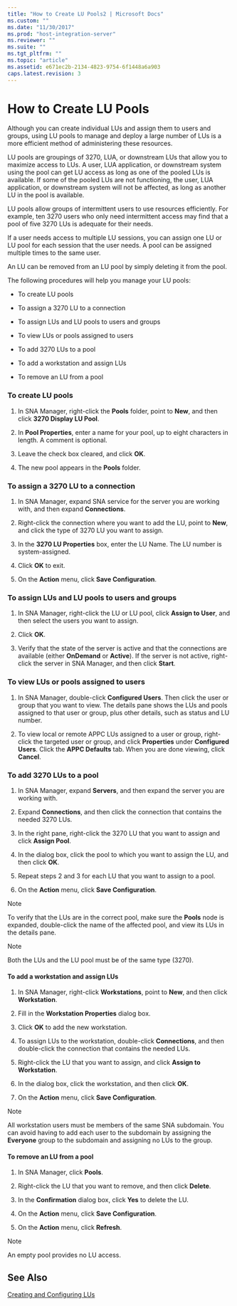 ```yaml
---
title: "How to Create LU Pools2 | Microsoft Docs"
ms.custom: ""
ms.date: "11/30/2017"
ms.prod: "host-integration-server"
ms.reviewer: ""
ms.suite: ""
ms.tgt_pltfrm: ""
ms.topic: "article"
ms.assetid: e671ec2b-2134-4823-9754-6f1448a6a903
caps.latest.revision: 3
---
```

# How to Create LU Pools
Although you can create individual LUs and assign them to users and groups, using LU pools to manage and deploy a large number of LUs is a more efficient method of administering these resources.  
  
 LU pools are groupings of 3270, LUA, or downstream LUs that allow you to maximize access to LUs. A user, LUA application, or downstream system using the pool can get LU access as long as one of the pooled LUs is available. If some of the pooled LUs are not functioning, the user, LUA application, or downstream system will not be affected, as long as another LU in the pool is available.  
  
 LU pools allow groups of intermittent users to use resources efficiently. For example, ten 3270 users who only need intermittent access may find that a pool of five 3270 LUs is adequate for their needs.  
  
 If a user needs access to multiple LU sessions, you can assign one LU or LU pool for each session that the user needs. A pool can be assigned multiple times to the same user.  
  
 An LU can be removed from an LU pool by simply deleting it from the pool.  
  
 The following procedures will help you manage your LU pools:  
  
-   To create LU pools  
  
-   To assign a 3270 LU to a connection  
  
-   To assign LUs and LU pools to users and groups  
  
-   To view LUs or pools assigned to users  
  
-   To add 3270 LUs to a pool  
  
-   To add a workstation and assign LUs  
  
-   To remove an LU from a pool  
  
### To create LU pools  
  
1.  In SNA Manager, right-click the **Pools** folder, point to **New**, and then click **3270 Display LU Pool**.  
  
2.  In **Pool Properties**, enter a name for your pool, up to eight characters in length. A comment is optional.  
  
3.  Leave the check box cleared, and click **OK**.  
  
4.  The new pool appears in the **Pools** folder.  
  
### To assign a 3270 LU to a connection  
  
1.  In SNA Manager, expand SNA service for the server you are working with, and then expand **Connections**.  
  
2.  Right-click the connection where you want to add the LU, point to **New**, and click the type of 3270 LU you want to assign.  
  
3.  In the **3270 LU Properties** box, enter the LU Name. The LU number is system-assigned.  
  
4.  Click **OK** to exit.  
  
5.  On the **Action** menu, click **Save Configuration**.  
  
### To assign LUs and LU pools to users and groups  
  
1.  In SNA Manager, right-click the LU or LU pool, click **Assign to User**, and then select the users you want to assign.  
  
2.  Click **OK**.  
  
3.  Verify that the state of the server is active and that the connections are available (either **OnDemand** or **Active**). If the server is not active, right-click the server in SNA Manager, and then click **Start**.  
  
### To view LUs or pools assigned to users  
  
1.  In SNA Manager, double-click **Configured Users**. Then click the user or group that you want to view. The details pane shows the LUs and pools assigned to that user or group, plus other details, such as status and LU number.  
  
2.  To view local or remote APPC LUs assigned to a user or group, right-click the targeted user or group, and click **Properties** under **Configured Users**. Click the **APPC Defaults** tab. When you are done viewing, click **Cancel**.  
  
### To add 3270 LUs to a pool  
  
1.  In SNA Manager, expand **Servers**, and then expand the server you are working with.  
  
2.  Expand **Connections**, and then click the connection that contains the needed 3270 LUs.  
  
3.  In the right pane, right-click the 3270 LU that you want to assign and click **Assign Pool**.  
  
4.  In the dialog box, click the pool to which you want to assign the LU, and then click **OK**.  
  
5.  Repeat steps 2 and 3 for each LU that you want to assign to a pool.  
  
6.  On the **Action** menu, click **Save Configuration**.  
  
> [!NOTE]
>  To verify that the LUs are in the correct pool, make sure the **Pools** node is expanded, double-click the name of the affected pool, and view its LUs in the details pane.  
  
> [!NOTE]
>  Both the LUs and the LU pool must be of the same type (3270).  
  
#### To add a workstation and assign LUs  
  
1.  In SNA Manager, right-click **Workstations**, point to **New**, and then click **Workstation**.  
  
2.  Fill in the **Workstation Properties** dialog box.  
  
3.  Click **OK** to add the new workstation.  
  
4.  To assign LUs to the workstation, double-click **Connections**, and then double-click the connection that contains the needed LUs.  
  
5.  Right-click the LU that you want to assign, and click **Assign to Workstation**.  
  
6.  In the dialog box, click the workstation, and then click **OK**.  
  
7.  On the **Action** menu, click **Save Configuration**.  
  
> [!NOTE]
>  All workstation users must be members of the same SNA subdomain. You can avoid having to add each user to the subdomain by assigning the **Everyone** group to the subdomain and assigning no LUs to the group.  
  
#### To remove an LU from a pool  
  
1.  In SNA Manager, click **Pools**.  
  
2.  Right-click the LU that you want to remove, and then click **Delete**.  
  
3.  In the **Confirmation** dialog box, click **Yes** to delete the LU.  
  
4.  On the **Action** menu, click **Save Configuration**.  
  
5.  On the **Action** menu, click **Refresh**.  
  
> [!NOTE]
>  An empty pool provides no LU access.  
  
## See Also  
 [Creating and Configuring LUs](../HIS2010/creating-and-configuring-lus2.md)